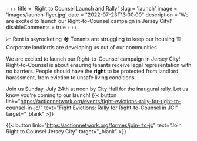 +++
title = 'Right to Counsel Launch and Rally'
slug = 'launch'
image = 'images/launch-flyer.jpg'
date = "2022-07-23T13:00:00"
description = 'We are excited to launch our Right-to-Counsel campaign in Jersey City!'
disableComments = true
+++

📈 Rent is skyrocketing
🏘️ Tenants are struggling to keep our housing
🏗 Corporate landlords are developing us out of our communities

We are excited to launch our Right-to-Counsel campaign in Jersey City! Right-to-Counsel is about ensuring tenants receive legal representation with no barriers. People should have the **right** to be protected from landlord harassment, from eviction to unsafe living conditions.

Join us Sunday, July 24th at noon by City Hall for the inaugural rally. Let us know you're coming to our launch!
{{< button link="https://actionnetwork.org/events/fight-evictions-rally-for-right-to-counsel-in-jc/" text="Fight Evictions: Rally for Right-to-Counsel in JC!" target="_blank" >}}

{{< button link="https://actionnetwork.org/formes/join-rtc-jc" text="Join Right to Counsel Jersey City" target="_blank" >}}